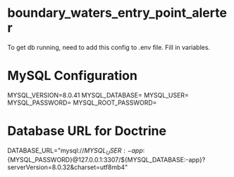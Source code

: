 # boundary_waters_entry_point_alerter
To get db running, need to add this config to .env file. Fill in variables.
# MySQL Configuration
MYSQL_VERSION=8.0.41
MYSQL_DATABASE=
MYSQL_USER=
MYSQL_PASSWORD=
MYSQL_ROOT_PASSWORD=

# Database URL for Doctrine
DATABASE_URL="mysql://${MYSQL_USER:-app}:${MYSQL_PASSWORD}@127.0.0.1:3307/${MYSQL_DATABASE:-app}?serverVersion=8.0.32&charset=utf8mb4"

